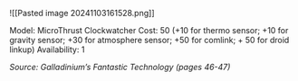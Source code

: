 ![[Pasted image 20241103161528.png]]

Model: MicroThrust
Clockwatcher
Cost: 50 (+10 for thermo sensor; +10 for gravity sensor; +30 for atmosphere sensor; +50 for comlink; + 50 for droid linkup)
Availability: 1

*Source: Galladinium’s Fantastic Technology (pages 46-47)*